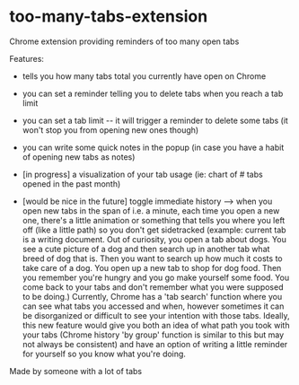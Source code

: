 # too-many-tabs-extension
Chrome extension providing reminders of too many open tabs

Features:
- tells you how many tabs total you currently have open on Chrome
- you can set a reminder telling you to delete tabs when you reach a tab limit
- you can set a tab limit -- it will trigger a reminder to delete some tabs (it won't stop you from opening new ones though)
- you can write some quick notes in the popup (in case you have a habit of opening new tabs as notes)
- [in progress] a visualization of your tab usage (ie: chart of # tabs opened in the past month)

- [would be nice in the future] toggle immediate history --> when you open new tabs in the span of i.e. a minute, each time you open a new one, there's a little animation or something that tells you where you left off (like a little path) so you don't get sidetracked (example: current tab is a writing document. Out of curiosity, you open a tab about dogs. You see a cute picture of a dog and then search up in another tab what breed of dog that is. Then you want to search up how much it costs to take care of a dog. You open up a new tab to shop for dog food. Then you remember you're hungry and you go make yourself some food. You come back to your tabs and don't remember what you were supposed to be doing.) Currently, Chrome has a 'tab search' function where you can see what tabs you accessed and when, however sometimes it can be disorganized or difficult to see your intention with those tabs. Ideally, this new feature would give you both an idea of what path you took with your tabs (Chrome history 'by group' function is similar to this but may not always be consistent) and have an option of writing a little reminder for yourself so you know what you're doing.

Made by someone with a lot of tabs
